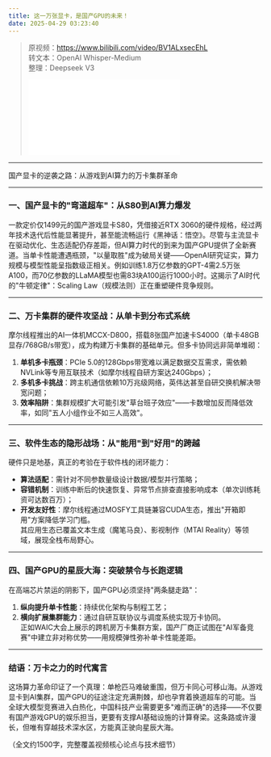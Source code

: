 ```yaml
---
title: 这一万张显卡，是国产GPU的未来！
date: 2025-04-29 03:23:40
---
```


> 原视频：https://www.bilibili.com/video/BV1ALxsecEhL<br>转文本：OpenAI Whisper-Medium<br>整理：Deepseek V3
>
> <iframe src="//player.bilibili.com/player.html?bvid=BV1ALxsecEhL&autoplay=0" scrolling="no" border="0" frameborder="no" framespacing="0" allowfullscreen="true"></iframe>

---

国产显卡的逆袭之路：从游戏到AI算力的万卡集群革命  

---

### 一、国产显卡的"弯道超车"：从S80到AI算力爆发  
一款定价仅1499元的国产游戏显卡S80，凭借接近RTX 3060的硬件规格，经过两年技术迭代后性能显著提升，甚至能流畅运行《黑神话：悟空》。尽管与主流显卡在驱动优化、生态适配仍存差距，但AI算力时代的到来为国产GPU提供了全新赛道。当单卡性能遭遇瓶颈，"以量取胜"成为破局关键——OpenAI研究证实，算力规模与模型性能呈指数级正相关。例如训练1.8万亿参数的GPT-4需2.5万张A100，而70亿参数的LLaMA模型也需83块A100运行1000小时。这揭示了AI时代的"牛顿定律"：Scaling Law（规模法则）正在重塑硬件竞争规则。  

---

### 二、万卡集群的硬件攻坚战：从单卡到分布式系统  
摩尔线程推出的AI一体机MCCX-D800，搭载8张国产加速卡S4000（单卡48GB显存/768GB/s带宽），成为构建万卡集群的基础单元。但多卡协同远非简单堆砌：  
1. **单机多卡瓶颈**：PCIe 5.0的128Gbps带宽难以满足数据交互需求，需依赖NVLink等专用互联技术（如摩尔线程自研方案达240Gbps）；  
2. **多机多卡挑战**：跨主机通信依赖10万兆级网络，英伟达甚至自研交换机解决带宽问题；  
3. **效率陷阱**：集群规模扩大可能引发"草台班子效应"——卡数增加反而降低效率，如同"五人小组作业不如三人高效"。  

---

### 三、软件生态的隐形战场：从"能用"到"好用"的跨越  
硬件只是地基，真正的考验在于软件栈的闭环能力：  
- **算法适配**：需针对不同参数量级设计数据/模型并行策略；  
- **容错机制**：训练中断后的快速恢复、异常节点排查直接影响成本（单次训练耗资可达数百万）；  
- **开发友好性**：摩尔线程通过MOSFY工具链兼容CUDA生态，推出"开箱即用"方案降低学习门槛。  
其应用生态已覆盖文本生成（魔笔马良）、影视制作（MTAI Reality）等领域，展现全栈布局野心。  

---

### 四、国产GPU的星辰大海：突破禁令与长跑逻辑  
在高端芯片禁运的阴影下，国产GPU必须坚持"两条腿走路"：  
1. **纵向提升单卡性能**：持续优化架构与制程工艺；  
2. **横向扩展集群能力**：通过自研互联协议与调度系统实现万卡协同。  
正如WAIC大会上展示的跨机房万卡集群方案，国产厂商正试图在"AI军备竞赛"中建立非对称优势——用规模弹性弥补单卡性能差距。  

---

### 结语：万卡之力的时代寓言  
这场算力革命印证了一个真理：单枪匹马难破重围，但万卡同心可移山海。从游戏显卡到AI集群，国产GPU的征途注定充满荆棘，却也孕育着换道超车的可能。当全球大模型竞赛进入白热化，中国科技产业需要更多"难而正确"的选择——不仅要有国产游戏GPU的娱乐担当，更要有支撑AI基础设施的计算脊梁。这条路或许漫长，但唯有穿越技术深水区，方能真正驶向星辰大海。  

（全文约1500字，完整覆盖视频核心论点与技术细节）